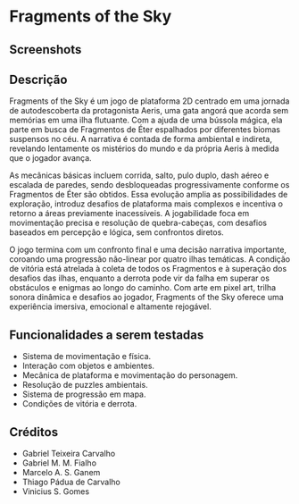 # Fragments of the Sky

## Screenshots

## Descrição

Fragments of the Sky é um jogo de plataforma 2D centrado em uma jornada de autodescoberta da protagonista Aeris, uma gata angorá que acorda sem memórias em uma ilha flutuante. Com a ajuda de uma bússola mágica, ela parte em busca de Fragmentos de Éter espalhados por diferentes biomas suspensos no céu. A narrativa é contada de forma ambiental e indireta, revelando lentamente os mistérios do mundo e da própria Aeris à medida que o jogador avança.

As mecânicas básicas incluem corrida, salto, pulo duplo, dash aéreo e escalada de paredes, sendo desbloqueadas progressivamente conforme os Fragmentos de Éter são obtidos. Essa evolução amplia as possibilidades de exploração, introduz desafios de plataforma mais complexos e incentiva o retorno a áreas previamente inacessíveis. A jogabilidade foca em movimentação precisa e resolução de quebra-cabeças, com desafios baseados em percepção e lógica, sem confrontos diretos.

O jogo termina com um confronto final e uma decisão narrativa importante, coroando uma progressão não-linear por quatro ilhas temáticas. A condição de vitória está atrelada à coleta de todos os Fragmentos e à superação dos desafios das ilhas, enquanto a derrota pode vir da falha em superar os obstáculos e enigmas ao longo do caminho. Com arte em pixel art, trilha sonora dinâmica e desafios ao jogador, Fragments of the Sky oferece uma experiência imersiva, emocional e altamente rejogável.

## Funcionalidades a serem testadas

- Sistema de movimentação e física.
- Interação com objetos e ambientes.
- Mecânica de plataforma e movimentação do personagem.
- Resolução de puzzles ambientais.
- Sistema de progressão em mapa.
- Condições de vitória e derrota.

## Créditos

- Gabriel Teixeira Carvalho
- Gabriel M. M. Fialho
- Marcelo A. S. Ganem
- Thiago Pádua de Carvalho
- Vinicius S. Gomes
